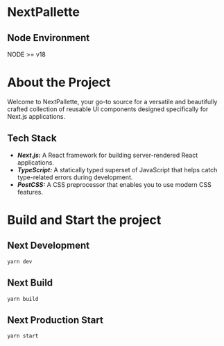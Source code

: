 <!-- # Your Next.js Component Palette

Welcome to NextPallette, your go-to source for a versatile and beautifully crafted collection of reusable UI components designed specifically for Next.js applications.

## Key Features

**🚀 Seamless Integration:** Effortlessly integrate our components into your Next.js projects, saving you time and effort in UI development.

**🎨 Customization:** Each component is highly customizable, allowing you to adapt them to your project's unique style and branding.

**📚 Documentation:** We provide comprehensive documentation to guide you through using and customizing our components.

**⚡ Performance-Oriented:** Our components are optimized for performance, ensuring your Next.js application remains fast and responsive.

**🌐 Accessibility:** We prioritize accessibility, making our components usable by a wide range of users.

Getting Started:

Getting started with NextPallette is a breeze. Simply copy the code on clicking on any component you want,create separate component file and import the component, and start building stunning user interfaces with Next.js.

Explore the library, contribute to its development, and enhance your Next.js projects with NextPallette today!

## 📦 Installation:
```
comming soon
```

## 📖 Documentation:

Check out our documentation here.

## 🌐 Website:

comming soon.

## 🤝 Contributing:

We welcome contributions from the community! Feel free to open issues, submit pull requests, or provide feedback to help us improve NextPallette.

## 📝 License:

This project is licensed under the MIT License. -->

# NextPallette

## Node Environment

NODE >= v18

# About the Project

Welcome to NextPallette, your go-to source for a versatile and beautifully crafted collection of reusable UI components designed specifically for Next.js applications.

## Tech Stack

- **_Next.js:_** A React framework for building server-rendered React applications.
- **_TypeScript:_** A statically typed superset of JavaScript that helps catch type-related errors during development.
- **_PostCSS:_** A CSS preprocessor that enables you to use modern CSS features.

# Build and Start the project

## Next Development

```
yarn dev
```

## Next Build

```
yarn build
```

## Next Production Start

```
yarn start
```
